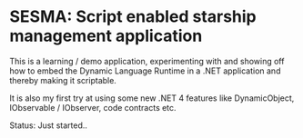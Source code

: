 # SESMA: Script enabled starship management application

This is a learning / demo application, experimenting with and showing off how to embed the Dynamic Language Runtime in a .NET application and thereby making it scriptable.

It is also my first try at using some new .NET 4 features like DynamicObject, IObservable<T> / IObserver<T>, code contracts etc.

Status: Just started..
